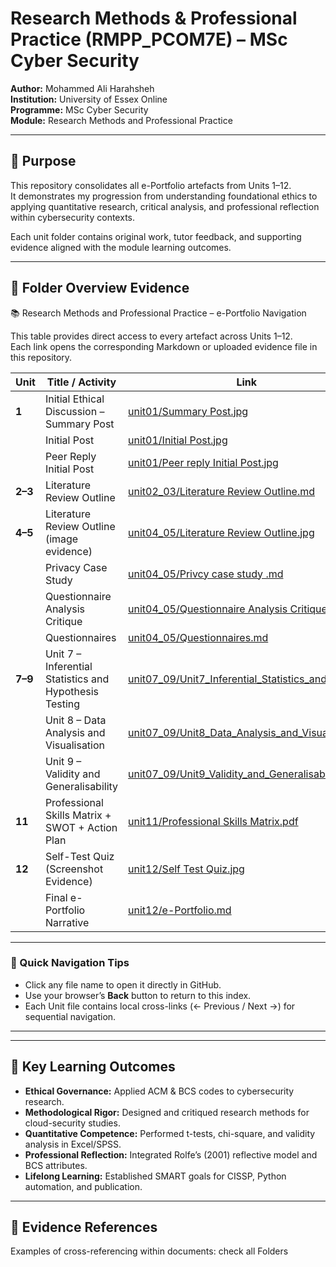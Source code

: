 # Research Methods & Professional Practice (RMPP_PCOM7E) – MSc Cyber Security
**Author:** Mohammed Ali Harahsheh  
**Institution:** University of Essex Online  
**Programme:** MSc Cyber Security  
**Module:** Research Methods and Professional Practice  
 

---

## 🎯 Purpose
This repository consolidates all e-Portfolio artefacts from Units 1–12.  
It demonstrates my progression from understanding foundational ethics to applying quantitative research, critical analysis, and professional reflection within cybersecurity contexts.

Each unit folder contains original work, tutor feedback, and supporting evidence aligned with the module learning outcomes.

---

## 📂 Folder Overview Evidence
📚 Research Methods and Professional Practice – e-Portfolio Navigation

This table provides direct access to every artefact across Units 1–12.  
Each link opens the corresponding Markdown or uploaded evidence file in this repository.

| Unit | Title / Activity | Link |
|------|------------------|------|
| **1** | Initial Ethical Discussion – Summary Post | [unit01/Summary Post.jpg](unit01/Summary%20Post.jpg) |
|  | Initial Post | [unit01/Initial Post.jpg](unit01/Initial%20Post.jpg) |
|  | Peer Reply Initial Post | [unit01/Peer reply Initial Post.jpg](unit01/Peer%20reply%20Initial%20Post.jpg) |
| **2–3** | Literature Review Outline | [unit02_03/Literature Review Outline.md](unit02_03/Literature%20Review%20Outline.md) |
| **4–5** | Literature Review Outline (image evidence) | [unit04_05/Literature Review Outline.jpg](unit04_05/Literature%20Review%20Outline.jpg) |
|  | Privacy Case Study | [unit04_05/Privcy case study .md](unit04_05/Privcy%20case%20study%20.md) |
|  | Questionnaire Analysis Critique | [unit04_05/Questionnaire Analysis Critique ...md](unit04_05/Questionnaire%20Analysis%20Critique%20...md) |
|  | Questionnaires | [unit04_05/Questionnaires.md](unit04_05/Questionnaires.md) |
| **7–9** | Unit 7 – Inferential Statistics and Hypothesis Testing | [unit07_09/Unit7_Inferential_Statistics_and_....docx](unit07_09/Unit7_Inferential_Statistics_and_....docx) |
|  | Unit 8 – Data Analysis and Visualisation | [unit07_09/Unit8_Data_Analysis_and_Visual....docx](unit07_09/Unit8_Data_Analysis_and_Visual....docx) |
|  | Unit 9 – Validity and Generalisability | [unit07_09/Unit9_Validity_and_Generalisabi....docx](unit07_09/Unit9_Validity_and_Generalisabi....docx) |
| **11** | Professional Skills Matrix + SWOT + Action Plan | [unit11/Professional Skills Matrix.pdf](unit11/Professional%20Skills%20Matrix.pdf) |
| **12** | Self-Test Quiz (Screenshot Evidence) | [unit12/Self Test Quiz.jpg](unit12/Self%20Test%20Quiz.jpg) |
|  | Final e-Portfolio Narrative | [unit12/e-Portfolio.md](unit12/e-Portfolio.pdf) |

---

### 🔗 Quick Navigation Tips
- Click any file name to open it directly in GitHub.
- Use your browser’s **Back** button to return to this index.
- Each Unit file contains local cross-links (← Previous / Next →) for sequential navigation.

---




---

## 🧠 Key Learning Outcomes
- **Ethical Governance:** Applied ACM & BCS codes to cybersecurity research.  
- **Methodological Rigor:** Designed and critiqued research methods for cloud-security studies.  
- **Quantitative Competence:** Performed t-tests, chi-square, and validity analysis in Excel/SPSS.  
- **Professional Reflection:** Integrated Rolfe’s (2001) reflective model and BCS attributes.  
- **Lifelong Learning:** Established SMART goals for CISSP, Python automation, and publication.

---

## 🔗 Evidence References
Examples of cross-referencing within documents: check all Folders

